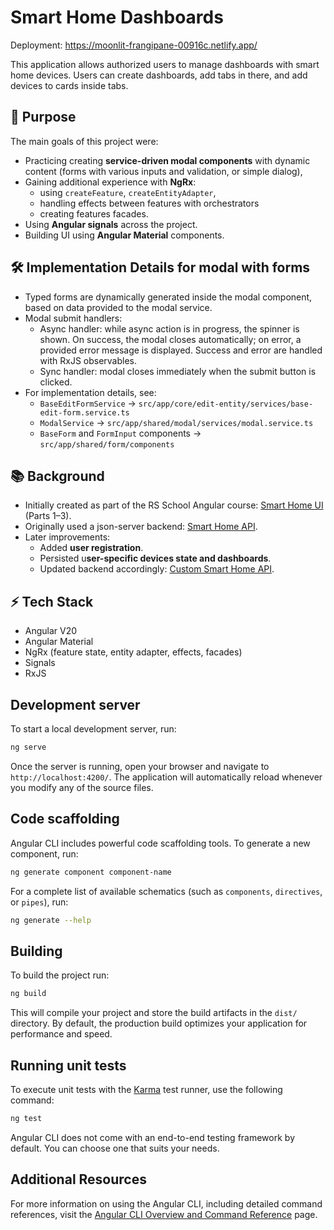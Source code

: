 # Smart Home Dashboards

Deployment: https://moonlit-frangipane-00916c.netlify.app/

This application allows authorized users to manage dashboards with smart home devices. Users can create dashboards, add tabs in there, and add devices to cards inside tabs.

## 🎯 Purpose

The main goals of this project were:

- Practicing creating **service-driven modal components** with dynamic content (forms with various inputs and validation, or simple dialog),
- Gaining additional experience with **NgRx**:
  - using `createFeature`, `createEntityAdapter`,
  - handling effects between features with orchestrators
  - creating features facades.
- Using **Angular signals** across the project.
- Building UI using **Angular Material** components.

## 🛠 Implementation Details for modal with forms

- Typed forms are dynamically generated inside the modal component, based on data provided to the modal service.
- Modal submit handlers:
  - Async handler: while async action is in progress, the spinner is shown. On success, the modal closes automatically; on error, a provided error message is displayed. Success and error are handled with RxJS observables.
  - Sync handler: modal closes immediately when the submit button is clicked.
- For implementation details, see:
  - `BaseEditFormService` → `src/app/core/edit-entity/services/base-edit-form.service.ts`
  - `ModalService` → `src/app/shared/modal/services/modal.service.ts`
  - `BaseForm` and `FormInput` components → `src/app/shared/form/components`

## 📚 Background

- Initially created as part of the RS School Angular course: [Smart Home UI](https://github.com/rolling-scopes-school/tasks/blob/master/tasks/angular-smart-home-ui/smart-home-part-1.md) (Parts 1–3).
- Originally used a json-server backend: [Smart Home API](https://github.com/pavelrazuvalau/smart-home-json-server).
- Later improvements:
  - Added **user registration**.
  - Persisted u**ser-specific devices state and dashboards**.
  - Updated backend accordingly: [Custom Smart Home API](https://github.com/YuliiaZas/smart-home-json-server/tree/dev_edit-functionality).

## ⚡ Tech Stack

- Angular V20
- Angular Material
- NgRx (feature state, entity adapter, effects, facades)
- Signals
- RxJS

## Development server

To start a local development server, run:

```bash
ng serve
```

Once the server is running, open your browser and navigate to `http://localhost:4200/`. The application will automatically reload whenever you modify any of the source files.

## Code scaffolding

Angular CLI includes powerful code scaffolding tools. To generate a new component, run:

```bash
ng generate component component-name
```

For a complete list of available schematics (such as `components`, `directives`, or `pipes`), run:

```bash
ng generate --help
```

## Building

To build the project run:

```bash
ng build
```

This will compile your project and store the build artifacts in the `dist/` directory. By default, the production build optimizes your application for performance and speed.

## Running unit tests

To execute unit tests with the [Karma](https://karma-runner.github.io) test runner, use the following command:

```bash
ng test
```

Angular CLI does not come with an end-to-end testing framework by default. You can choose one that suits your needs.

## Additional Resources

For more information on using the Angular CLI, including detailed command references, visit the [Angular CLI Overview and Command Reference](https://angular.dev/tools/cli) page.
